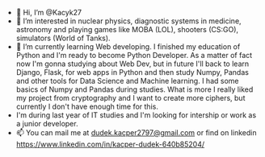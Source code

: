 - 👋 Hi, I’m @Kacyk27
- 👀 I’m interested in nuclear physics, diagnostic systems in medicine, astronomy and playing games like MOBA (LOL), shooters (CS:GO), simulators (World of Tanks). 
- 🌱 I’m currently learning Web developing. I finished my education of Python and I'm ready to become Python Developer. As a matter of fact now I'm gonna studying about Web Dev,
but in future I'll back to learn Django, Flask, for web apps in Python and then study Numpy, Pandas and other tools for Data Science and Machine learning. I had some basics of Numpy and Pandas during
studies. What is more I really liked my project from cryptography and I want to create more ciphers, but currently I don't have enough time for this.
- I'm during last year of IT studies and I'm looking for intership or work as a junior developer.
- 📫 You can mail me at dudek.kacper2797@gmail.com or find on linkedin https://www.linkedin.com/in/kacper-dudek-640b85204/

<!---
Kacyk27/Kacyk27 is a ✨ special ✨ repository because its `README.md` (this file) appears on your GitHub profile.
You can click the Preview link to take a look at your changes.
--->
